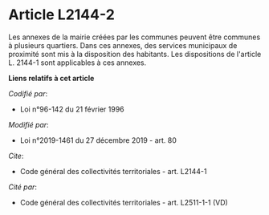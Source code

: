 # Article L2144-2

Les annexes de la mairie créées par les communes peuvent être communes à plusieurs quartiers. Dans ces annexes, des services
municipaux de proximité sont mis à la disposition des habitants. Les dispositions de l'article L. 2144-1 sont applicables à
ces annexes.

**Liens relatifs à cet article**

_Codifié par_:

  - Loi n°96-142 du 21 février 1996

_Modifié par_:

  - Loi n°2019-1461 du 27 décembre 2019 - art. 80

_Cite_:

  - Code général des collectivités territoriales - art. L2144-1

_Cité par_:

  - Code général des collectivités territoriales - art. L2511-1-1 (VD)
